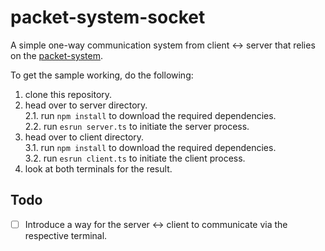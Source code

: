 # packet-system-socket
A simple one-way communication system from client <-> server that relies on the [packet-system](https://github.com/yousef-essa/packet-system).

To get the sample working, do the following:
1. clone this repository.
2. head over to server directory.  
  2.1. run `npm install` to download the required dependencies.  
  2.2. run `esrun server.ts` to initiate the server process.
3. head over to client directory.  
  3.1. run `npm install` to download the required dependencies.  
  3.2. run `esrun client.ts` to initiate the client process.
4. look at both terminals for the result.

## Todo
- [ ] Introduce a way for the server <-> client to communicate via the respective terminal.
